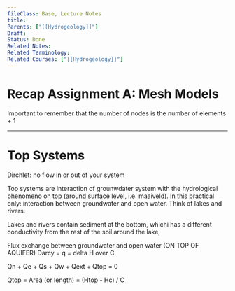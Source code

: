 ```yaml
---
fileClass: Base, Lecture Notes
title: 
Parents: ["[[Hydrogeology]]"]
Draft: 
Status: Done
Related Notes: 
Related Terminology: 
Related Courses: ["[[Hydrogeology]]"]
---
```

# Recap Assignment A: Mesh Models
Important to remember that the number of nodes is the number of elements + 1

---
# Top Systems
Dirchlet: no flow in or out of your system

Top systems are interaction of grounwdater system with the hydrological phenomeno on top (around surface level, i.e. maaiveld). In this practical only: interaction between groundwater and open water. Think of lakes and rivers. 

Lakes and rivers contain sediment at the bottom, whichi has a different conductivity from the rest of the soil around the lake, 

Flux exchange between groundwater and open water (ON TOP OF AQUIFER)
Darcy = q = delta H over C

Qn + Qe + Qs + Qw + Qext + Qtop = 0

Qtop = Area (or length) = (Htop - Hc) / C